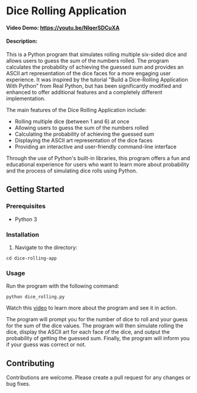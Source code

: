 # Dice Rolling Application
#### Video Demo:  <https://youtu.be/NIqerSDCuXA>
#### Description:
This is a Python program that simulates rolling multiple six-sided dice and allows users to guess the sum of the numbers rolled. The program calculates the probability of achieving the guessed sum and provides an ASCII art representation of the dice faces for a more engaging user experience. It was inspired by the tutorial "Build a Dice-Rolling Application With Python" from Real Python, but has been significantly modified and enhanced to offer additional features and a completely different implementation.

The main features of the Dice Rolling Application include:

- Rolling multiple dice (between 1 and 6) at once
- Allowing users to guess the sum of the numbers rolled
- Calculating the probability of achieving the guessed sum
- Displaying the ASCII art representation of the dice faces
- Providing an interactive and user-friendly command-line interface

Through the use of Python's built-in libraries, this program offers a fun and educational experience for users who want to learn more about probability and the process of simulating dice rolls using Python.


## Getting Started

### Prerequisites

- Python 3

### Installation

1. Navigate to the directory:

`cd dice-rolling-app`


### Usage

Run the program with the following command:

`python dice_rolling.py`

Watch this [video](https://youtu.be/NIqerSDCuXA) to learn more about the program and see it in action.

The program will prompt you for the number of dice to roll and your guess for the sum of the dice values. The program will then simulate rolling the dice, display the ASCII art for each face of the dice, and output the probability of getting the guessed sum. Finally, the program will inform you if your guess was correct or not.

## Contributing

Contributions are welcome. Please create a pull request for any changes or bug fixes.